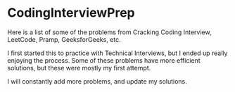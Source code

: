 # CodingInterviewPrep
Here is a list of some of the problems from Cracking Coding Interview, LeetCode, Pramp, GeeksforGeeks, etc.

I first started this to practice with Technical Interviews, but I ended up really enjoying the process.
Some of these problems have more efficient solutions, but these were mostly my first attempt. 

I will constantly add more problems, and update my solutions.
